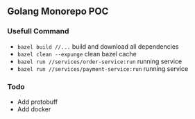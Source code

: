 ## Golang Monorepo POC

### Usefull Command

- `bazel build //...` build and download all dependencies
- `bazel clean --expunge` clean bazel cache
- `bazel run //services/order-service:run` running service
- `bazel run //services/payment-service:run` running service

### Todo 
- Add protobuff 
- Add docker
